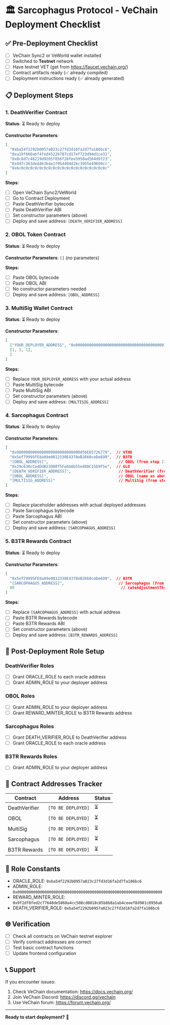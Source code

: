 # 🏛️ Sarcophagus Protocol - VeChain Deployment Checklist

## ✅ Pre-Deployment Checklist
- [ ] VeChain Sync2 or VeWorld wallet installed
- [ ] Switched to **Testnet** network
- [ ] Have testnet VET (get from https://faucet.vechain.org/)
- [ ] Contract artifacts ready (✅ already compiled)
- [ ] Deployment instructions ready (✅ already generated)

## 📋 Deployment Steps

### 1. DeathVerifier Contract
**Status**: ⏳ Ready to deploy

**Constructor Parameters**:
```json
[
  "0xba54f2292b0957a023c27fd3d16fa2d7fa186bc6",
  "0xa19f660abf4fed45226787cd17ef723d94d1ce31", 
  "0x8c8d7c46219d9205f056f28fee5950ad564d9f23",
  "0x4d7c363ded4b3b4e1f954494d2bc3955e49699cc",
  "0x6c0c0c0c0c0c0c0c0c0c0c0c0c0c0c0c0c0c0c0c"
]
```

**Steps**:
- [ ] Open VeChain Sync2/VeWorld
- [ ] Go to Contract Deployment
- [ ] Paste DeathVerifier bytecode
- [ ] Paste DeathVerifier ABI
- [ ] Set constructor parameters (above)
- [ ] Deploy and save address: `[DEATH_VERIFIER_ADDRESS]`

### 2. OBOL Token Contract
**Status**: ⏳ Ready to deploy

**Constructor Parameters**: `[]` (no parameters)

**Steps**:
- [ ] Paste OBOL bytecode
- [ ] Paste OBOL ABI
- [ ] No constructor parameters needed
- [ ] Deploy and save address: `[OBOL_ADDRESS]`

### 3. MultiSig Wallet Contract
**Status**: ⏳ Ready to deploy

**Constructor Parameters**:
```json
[
  ["YOUR_DEPLOYER_ADDRESS", "0x0000000000000000000000000000000000000001", "0x0000000000000000000000000000000000000002"],
  [1, 1, 1],
  2
]
```

**Steps**:
- [ ] Replace `YOUR_DEPLOYER_ADDRESS` with your actual address
- [ ] Paste MultiSig bytecode
- [ ] Paste MultiSig ABI
- [ ] Set constructor parameters (above)
- [ ] Deploy and save address: `[MULTISIG_ADDRESS]`

### 4. Sarcophagus Contract
**Status**: ⏳ Ready to deploy

**Constructor Parameters**:
```json
[
  "0x0000000000000000000000000000456E65726779",  // VTHO
  "0x5ef79995FE8a89e0812330E4378eB2660ceDe699",  // B3TR
  "[OBOL_ADDRESS]",                               // OBOL (from step 2)
  "0x29c630cCe4DdB23900f5Fe66Ab55e488C15b9F5e",  // GLO
  "[DEATH_VERIFIER_ADDRESS]",                     // DeathVerifier (from step 1)
  "[OBOL_ADDRESS]",                               // OBOL (same as above)
  "[MULTISIG_ADDRESS]"                            // MultiSig (from step 3)
]
```

**Steps**:
- [ ] Replace placeholder addresses with actual deployed addresses
- [ ] Paste Sarcophagus bytecode
- [ ] Paste Sarcophagus ABI
- [ ] Set constructor parameters (above)
- [ ] Deploy and save address: `[SARCOPHAGUS_ADDRESS]`

### 5. B3TR Rewards Contract
**Status**: ⏳ Ready to deploy

**Constructor Parameters**:
```json
[
  "0x5ef79995FE8a89e0812330E4378eB2660ceDe699",  // B3TR
  "[SARCOPHAGUS_ADDRESS]",                        // Sarcophagus (from step 4)
  80                                               // rateAdjustmentThreshold
]
```

**Steps**:
- [ ] Replace `[SARCOPHAGUS_ADDRESS]` with actual address
- [ ] Paste B3TR Rewards bytecode
- [ ] Paste B3TR Rewards ABI
- [ ] Set constructor parameters (above)
- [ ] Deploy and save address: `[B3TR_REWARDS_ADDRESS]`

## 🔐 Post-Deployment Role Setup

### DeathVerifier Roles
- [ ] Grant ORACLE_ROLE to each oracle address
- [ ] Grant ADMIN_ROLE to your deployer address

### OBOL Roles
- [ ] Grant ADMIN_ROLE to your deployer address
- [ ] Grant REWARD_MINTER_ROLE to B3TR Rewards address

### Sarcophagus Roles
- [ ] Grant DEATH_VERIFIER_ROLE to DeathVerifier address
- [ ] Grant ORACLE_ROLE to each oracle address

### B3TR Rewards Roles
- [ ] Grant ADMIN_ROLE to your deployer address

## 📝 Contract Addresses Tracker

| Contract | Address | Status |
|----------|---------|--------|
| DeathVerifier | `[TO BE DEPLOYED]` | ⏳ |
| OBOL | `[TO BE DEPLOYED]` | ⏳ |
| MultiSig | `[TO BE DEPLOYED]` | ⏳ |
| Sarcophagus | `[TO BE DEPLOYED]` | ⏳ |
| B3TR Rewards | `[TO BE DEPLOYED]` | ⏳ |

## 🔗 Role Constants
- ORACLE_ROLE: `0xba54f2292b0957a023c27fd3d16fa2d7fa186bc6`
- ADMIN_ROLE: `0x0000000000000000000000000000000000000000000000000000000000000000`
- REWARD_MINTER_ROLE: `0x9f2df0fed2c77648de5860a4cc508cd0818c85b8b8a1ab4ceeef8d981c8956a6`
- DEATH_VERIFIER_ROLE: `0xba54f2292b0957a023c27fd3d16fa2d7fa186bc6`

## 🌐 Verification
- [ ] Check all contracts on VeChain testnet explorer
- [ ] Verify contract addresses are correct
- [ ] Test basic contract functions
- [ ] Update frontend configuration

## 📞 Support
If you encounter issues:
1. Check VeChain documentation: https://docs.vechain.org/
2. Join VeChain Discord: https://discord.gg/vechain
3. Use VeChain forum: https://forum.vechain.org/

---

**Ready to start deployment?** 🚀 